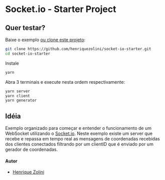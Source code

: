 # Socket.io - Starter Project

## Quer testar?

Baixe o exemplo [ou clone este projeto](https://github.com/henriquezolini/socket-io-starter):

```bash
git clone https://github.com/henriquezolini/socket-io-starter.git
cd socket-io-starter
```

Instale

```bash
yarn
```

Abra 3 terminais e execute nesta ordem respectivamente:

```bash
yarn server
yarn client
yarn generator
```

## Idéia

Exemplo organizado para começar e entender o funcionamento de um WebSocket utilizando o [Socket.io](https://socket.io/). Neste exemplo existe um server que recebe e repassa em tempo real as mensagens de coordenadas recebidas dos clientes conectados filtrando por um clientID que é enviado por um gerador de coordenadas.

#### Autor

* [Henrique Zolini](https://instagram.com/henriquezolini)
